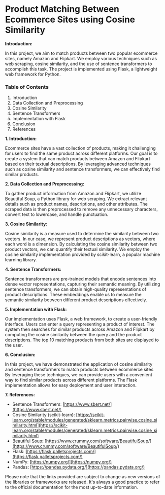 # Product Matching Between Ecommerce Sites using Cosine Similarity

**Introduction:**

In this project, we aim to match products between two popular ecommerce sites, namely Amazon and Flipkart. We employ various techniques such as web scraping, cosine similarity, and the use of sentence transformers to accomplish this task. The project is implemented using Flask, a lightweight web framework for Python.

### Table of Contents

1. Introduction
2. Data Collection and Preprocessing
3. Cosine Similarity
4. Sentence Transformers
5. Implementation with Flask
6. Conclusion
7. References

**1. Introduction:**

Ecommerce sites have a vast collection of products, making it challenging for users to find the same product across different platforms. Our goal is to create a system that can match products between Amazon and Flipkart based on their textual descriptions. By leveraging advanced techniques such as cosine similarity and sentence transformers, we can effectively find similar products.

**2. Data Collection and Preprocessing:**

To gather product information from Amazon and Flipkart, we utilize Beautiful Soup, a Python library for web scraping. We extract relevant details such as product names, descriptions, and other attributes. The scraped data is then preprocessed to remove any unnecessary characters, convert text to lowercase, and handle punctuation.

**3. Cosine Similarity:**

Cosine similarity is a measure used to determine the similarity between two vectors. In our case, we represent product descriptions as vectors, where each word is a dimension. By calculating the cosine similarity between two product vectors, we can quantify their textual similarity. We employ the cosine similarity implementation provided by scikit-learn, a popular machine learning library.

**4. Sentence Transformers:**

Sentence transformers are pre-trained models that encode sentences into dense vector representations, capturing their semantic meaning. By utilizing sentence transformers, we can obtain high-quality representations of product descriptions. These embeddings enable us to measure the semantic similarity between different product descriptions effectively.

**5. Implementation with Flask:**

Our implementation uses Flask, a web framework, to create a user-friendly interface. Users can enter a query representing a product of interest. The system then searches for similar products across Amazon and Flipkart by computing the cosine similarity between the query and the product descriptions. The top 10 matching products from both sites are displayed to the user.

**6. Conclusion:**

In this project, we have demonstrated the application of cosine similarity and sentence transformers to match products between ecommerce sites. By leveraging these techniques, we can provide users with a convenient way to find similar products across different platforms. The Flask implementation allows for easy deployment and user interaction.

**7. References:**

- Sentence Transformers: [https://www.sbert.net/](https://www.sbert.net/)
- Cosine Similarity (scikit-learn): [https://scikit-learn.org/stable/modules/generated/sklearn.metrics.pairwise.cosine_similarity.html](https://scikit-learn.org/stable/modules/generated/sklearn.metrics.pairwise.cosine_similarity.html)
- Beautiful Soup: [https://www.crummy.com/software/BeautifulSoup/](https://www.crummy.com/software/BeautifulSoup/)
- Flask: [https://flask.palletsprojects.com/](https://flask.palletsprojects.com/)
- NumPy: [https://numpy.org/](https://numpy.org/)
- Pandas: [https://pandas.pydata.org/](https://pandas.pydata.org/)

Please note that the links provided are subject to change as new versions of the libraries or frameworks are released. It's always a good practice to refer to the official documentation for the most up-to-date information.
